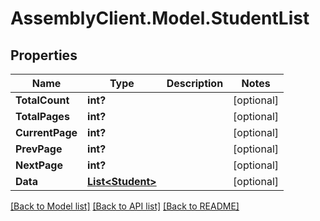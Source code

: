 # AssemblyClient.Model.StudentList
## Properties

Name | Type | Description | Notes
------------ | ------------- | ------------- | -------------
**TotalCount** | **int?** |  | [optional] 
**TotalPages** | **int?** |  | [optional] 
**CurrentPage** | **int?** |  | [optional] 
**PrevPage** | **int?** |  | [optional] 
**NextPage** | **int?** |  | [optional] 
**Data** | [**List&lt;Student&gt;**](Student.md) |  | [optional] 

[[Back to Model list]](../README.md#documentation-for-models) [[Back to API list]](../README.md#documentation-for-api-endpoints) [[Back to README]](../README.md)


